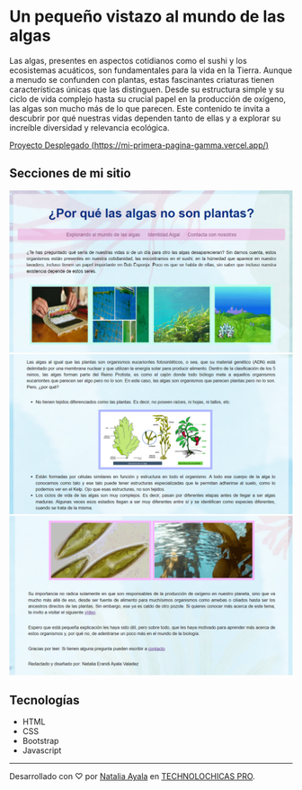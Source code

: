 # Un pequeño vistazo al mundo de las algas

Las algas, presentes en aspectos cotidianos como el sushi y los ecosistemas acuáticos, son fundamentales para la vida en la Tierra. Aunque a menudo se confunden con plantas, estas fascinantes criaturas tienen características únicas que las distinguen. Desde su estructura simple y su ciclo de vida complejo hasta su crucial papel en la producción de oxígeno, las algas son mucho más de lo que parecen. Este contenido te invita a descubrir por qué nuestras vidas dependen tanto de ellas y a explorar su increíble diversidad y relevancia ecológica.


[Proyecto Desplegado (https://mi-primera-pagina-gamma.vercel.app/)](https://mi-primera-pagina-gamma.vercel.app/)


## Secciones de mi sitio

![Explorando el mundo de las algas](readme/1.png)
![Definiendo la identidad algal](readme/2.png)
![Contacto](readme/3.png)

## Tecnologías

* HTML
* CSS
* Bootstrap
* Javascript
---


Desarrollado con ♡ por [Natalia Ayala](https://www.instagram.com/natalia.vdz/) en [TECHNOLOCHICAS PRO](https://tecnolochicas.mx/).